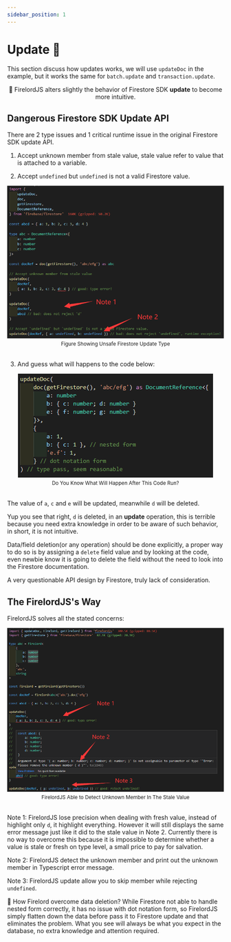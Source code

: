 ```yaml
---
sidebar_position: 1
---
```


# Update 🍃

This section discuss how updates works, we will use `updateDoc` in the example, but it works the same for `batch.update` and `transaction.update`.

<div align='center'>

🌈 FirelordJS alters slightly the behavior of Firestore SDK <strong>update</strong> to become more intuitive.

</div>

## Dangerous Firestore SDK Update API

There are 2 type issues and 1 critical runtime issue in the original Firestore SDK update API.

1. Accept unknown member from stale value, stale value refer to value that is attached to a variable.

2. Accept `undefined` but `undefined` is not a valid Firestore value.

<div align='center'>
    <img src='https://github.com/tylim88/FirelordJSDoc/blob/main/static/img/update1.png?raw=true' /></div>
<div align='center'>
    <small>Figure Showing Unsafe Firestore Update Type</small>
</div>
<br/>

3. And guess what will happens to the code below:

<div align='center'>
    <img src='https://github.com/tylim88/FirelordJSDoc/blob/main/static/img/update2.png?raw=true' /></div>
<div align='center'>
    <small>Do You Know What Will Happen After This Code Run?</small>
</div>
<br/>

The value of `a`, `c` and `e` will be updated, meanwhile `d` will be deleted.

Yup you see that right, `d` is deleted, in an **update** operation, this is terrible because you need extra knowledge in order to be aware of such behavior, in short, it is not intuitive.

Data/field deletion(or any operation) should be done explicitly, a proper way to do so is by assigning a `delete` field value and by looking at the code, even newbie know it is going to delete the field without the need to look into the Firestore documentation.

A very questionable API design by Firestore, truly lack of consideration.

## The FirelordJS's Way

FirelordJS solves all the stated concerns:

<div align='center'>
    <img src='https://github.com/tylim88/FirelordJSDoc/blob/main/static/img/update3.png?raw=true' /></div>
<div align='center'>
    <small>FirelordJS Able to Detect Unknown Member In The Stale Value</small>
</div>
<br/>

Note 1: FirelordJS lose precision when dealing with fresh value, instead of highlight only `d`, it highlight everything. However it will still displays the same error message just like it did to the stale value in Note 2. Currently there is no way to overcome this because it is impossible to determine whether a value is stale or fresh on type level, a small price to pay for salvation.

Note 2: FirelordJS detect the unknown member and print out the unknown member in Typescript error message.

Note 3: FirelordJS update allow you to skip member while rejecting `undefined`.

🌈 How Firelord overcome data deletion? While Firestore not able to handle nested form correctly, it has no issue with dot notation form, so FirelordJS simply flatten down the data before pass it to Firestore update and that eliminates the problem. What you see will always be what you expect in the database, no extra knowledge and attention required.
